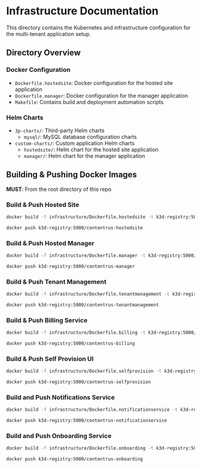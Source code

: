 # Infrastructure Documentation

This directory contains the Kubernetes and infrastructure configuration for the multi-tenant application setup.

## Directory Overview

### Docker Configuration
- `Dockerfile.hostedsite`: Docker configuration for the hosted site application
- `Dockerfile.manager`: Docker configuration for the manager application
- `Makefile`: Contains build and deployment automation scripts

### Helm Charts
- `3p-charts/`: Third-party Helm charts
    - `mysql/`: MySQL database configuration charts
- `custom-charts/`: Custom application Helm charts
    - `hostedsite/`: Helm chart for the hosted site application
    - `manager/`: Helm chart for the manager application


## Building & Pushing Docker Images

**MUST**: From the root directory of this repo

### Build & Push Hosted Site
```bash
docker build -f infrastructure/Dockerfile.hostedsite -t k3d-registry:5000/contentrus-hostedsite .
```
```bash
docker push k3d-registry:5000/contentrus-hostedsite
```

### Build & Push Hosted Manager
```bash
docker build -f infrastructure/Dockerfile.manager -t k3d-registry:5000/contentrus-manager .
```
```bash
docker push k3d-registry:5000/contentrus-manager
```

### Build & Push Tenant Management
```bash
docker build -f infrastructure/Dockerfile.tenantmanagement -t k3d-registry:5000/contentrus-tenantmanagement .
```
```bash
docker push k3d-registry:5000/contentrus-tenantmanagement
```

### Build & Push Billing Service
```bash
docker build -f infrastructure/Dockerfile.billing -t k3d-registry:5000/contentrus-billing .
```
```bash
docker push k3d-registry:5000/contentrus-billing
```

### Build & Push Self Provision UI
```bash
docker build -f infrastructure/Dockerfile.selfprovision -t k3d-registry:5000/contentrus-selfprovision .
```
```bash
docker push k3d-registry:5000/contentrus-selfprovision
```

### Build and Push Notifications Service
```bash
docker build -f infrastructure/Dockerfile.notificationservice -t k3d-registry:5000/contentrus-notificationservice .
```
```bash
docker push k3d-registry:5000/contentrus-notificationservice
```

### Build and Push Onboarding Service
```bash
docker build -f infrastructure/Dockerfile.onboarding -t k3d-registry:5000/contentrus-onboarding .
```
```bash
docker push k3d-registry:5000/contentrus-onboarding
```